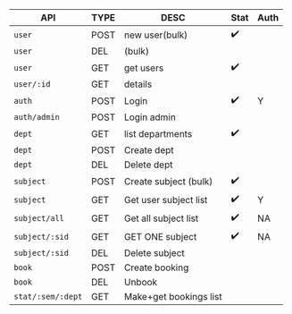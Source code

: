 | API               | TYPE | DESC                   | Stat               | Auth |
| ----------------- | ---- | ---------------------- | ------------------ | ---- |
| `user`            | POST | new user(bulk)         | :heavy_check_mark: |      |
| `user`            | DEL  | (bulk)                 |                    |      |
| `user`            | GET  | get users              | :heavy_check_mark: |      |
| `user/:id`        | GET  | details                |                    |      |
| `auth`            | POST | Login                  | :heavy_check_mark: |   Y   |
| `auth/admin`      | POST | Login admin            |                    |      |
| `dept`            | GET  | list departments       | :heavy_check_mark: |      |
| `dept`            | POST | Create dept            |                    |      |
| `dept`            | DEL  | Delete dept            |                    |      |
| `subject`         | POST | Create subject (bulk)  | :heavy_check_mark: |      |
| `subject`         | GET  | Get user subject list  | :heavy_check_mark: | Y    |
| `subject/all`     | GET  | Get all subject list   | :heavy_check_mark: | NA   |
| `subject/:sid`    | GET  | GET ONE subject        | :heavy_check_mark: | NA   |
| `subject/:sid`    | DEL  | Delete subject         |                    |      |
| `book`            | POST | Create booking         |                    |      |
| `book`            | DEL  | Unbook                 |                    |      |
| `stat/:sem/:dept` | GET  | Make+get bookings list |                    |      |
